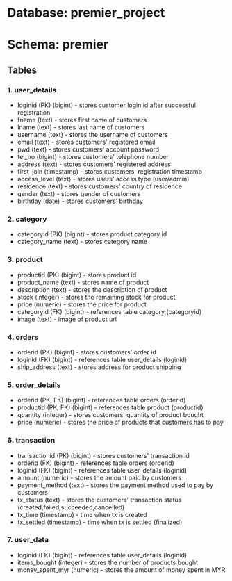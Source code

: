 # Database: premier_project

# Schema: premier

## Tables

### 1. user_details

- loginid (PK) (bigint) - stores customer login id after successful registration
- fname (text) - stores first name of customers
- lname (text) - stores last name of customers
- username (text) - stores the username of customers
- email (text) - stores customers' registered email
- pwd (text) - stores customers' account password
- tel_no (bigint) - stores customers' telephone number
- address (text) - stores customers' registered address
- first_join (timestamp) - stores customers' registration timestamp
- access_level (text) - stores users' access type (user/admin)
- residence (text) - stores customers' country of residence
- gender (text) - stores gender of customers
- birthday (date) - stores customers' birthday

### 2. category

- categoryid (PK) (bigint) - stores product category id
- category_name (text) - stores category name

### 3. product

- productid (PK) (bigint) - stores product id
- product_name (text) - stores name of product
- description (text) - stores the description of product
- stock (integer) - stores the remaining stock for product
- price (numeric) - stores the price for product
- categoryid (FK) (bigint) - references table category (categoryid)
- image (text) - image of product url

### 4. orders

- orderid (PK) (bigint) - stores customers' order id
- loginid (FK) (bigint) - references table user_details (loginid)
- ship_address (text) - stores address for product shipping

### 5. order_details

- orderid (PK, FK) (bigint) - references table orders (orderid)
- productid (PK, FK) (bigint) - references table product (productid)
- quantity (integer) - stores customers' quantity of product bought
- price (numeric) - stores the price of products that customers has to pay

### 6. transaction

- transactionid (PK) (bigint) - stores customers' transaction id
- orderid (FK) (bigint) - references table orders (orderid)
- loginid (FK) (bigint) - references table user_details (loginid)
- amount (numeric) - stores the amount paid by customers
- payment_method (text) - stores the payment method used to pay by customers
- tx_status (text) - stores the customers' transaction status (created,failed,succeeded,cancelled)
- tx_time (timestamp) - time when tx is created
- tx_settled (timestamp) - time when tx is settled (finalized)

### 7. user_data

- loginid (FK) (bigint) - references table user_details (loginid)
- items_bought (integer) - stores the number of products bought
- money_spent_myr (numeric) - stores the amount of money spent in MYR
